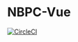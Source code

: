 # NBPC-Vue

[![CircleCI](https://circleci.com/gh/danielcziegler/nbpc-vue/tree/main.svg?style=svg&circle-token=53fba7c6b40b14e2a6453988a14d5db2833f9bcf)](https://circleci.com/gh/danielcziegler/nbpc-vue/tree/main)